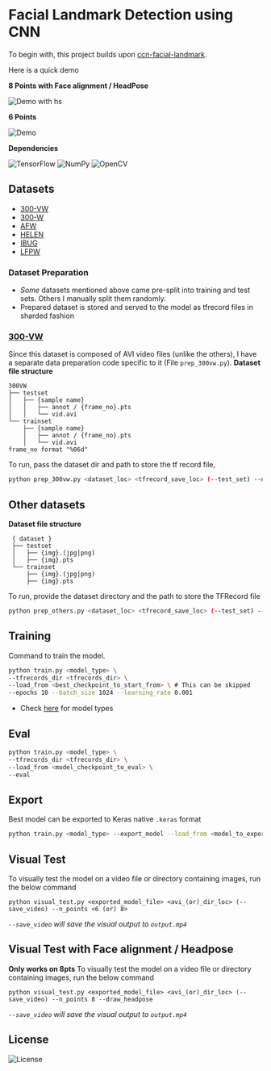 # Facial Landmark Detection using CNN

To begin with, this project builds upon [ccn-facial-landmark](https://github.com/yinguobing/cnn-facial-landmark).

Here is a quick demo

**8 Points with Face alignment / HeadPose**

![Demo with hs](./demos/demo_8pts_hs.gif?raw=true)

**6 Points**

![Demo](./demos/demo_6pts.gif?raw=true)

**Dependencies**

![TensorFlow](https://img.shields.io/badge/TensorFlow-v2.16-blue)
![NumPy](https://img.shields.io/badge/NumPy-1.26-blue)
![OpenCV](https://img.shields.io/badge/OpenCV-4.9-blue)

## Datasets
- [300-VW](https://ibug.doc.ic.ac.uk/resources/300-VW/)
- [300-W](https://ibug.doc.ic.ac.uk/resources/300-W/)
- [AFW](https://www.ics.uci.edu/~xzhu/face/)
- [HELEN](http://www.ifp.illinois.edu/~vuongle2/helen/)
- [IBUG](https://ibug.doc.ic.ac.uk/resources/facial-point-annotations/)
- [LFPW](https://neerajkumar.org/databases/lfpw/)

### Dataset Preparation
- *Some* datasets mentioned above came pre-split into training and test sets. Others I manually split them randomly.
- Prepared dataset is stored and served to the model as tfrecord files in sharded fashion

### [300-VW](https://ibug.doc.ic.ac.uk/resources/300-VW/)
Since this dataset is composed of AVI video files (unlike the others), I have a separate data preparation code specific to it (File `prep_300vw.py`).
**Dataset file structure**
```
300VW
├── testset
│   ├── {sample name}
│   │   ├── annot / {frame_no}.pts
│   │   └── vid.avi
└── trainset
    ├── {sample name}
    │   ├── annot / {frame_no}.pts
    │   └── vid.avi
frame_no format "%06d"
```
To run, pass the dataset dir and path to store the tf record file,
```bash
python prep_300vw.py <dataset_loc> <tfrecord_save_loc> (--test_set) --n_points <6 (or) 8>
```

## Other datasets
**Dataset file structure**
```
 { dataset }
 ├── testset
 │   ├── {img}.(jpg|png)
 │   ├── {img}.pts
 └── trainset
     ├── {img}.(jpg|png)
     ├── {img}.pts
```
To run, provide the dataset directory and the path to store the TFRecord file
```bash
python prep_others.py <dataset_loc> <tfrecord_save_loc> (--test_set) --n_points <6 (or) 8>
```

## Training
Command to train the model.
```bash
python train.py <model_type> \
--tfrecords_dir <tfrecords_dir> \
--load_from <best_checkpoint_to_start_from> \ # This can be skipped
--epochs 10 --batch_size 1024 --learning_rate 0.001
```
- Check [here](https://github.com/mnjm/facial-landmarks-cnn/blob/main/train.py#L10C1-L10C57) for model types

## Eval
```bash
python train.py <model_type> \
--tfrecords_dir <tfrecords_dir> \
--load_from <model_checkpoint_to_eval> \
--eval
```

## Export
Best model can be exported to Keras native `.keras` format
```bash
python train.py <model_type> --export_model --load_from <model_to_export> --_n_points <6 (or) 8>
```

## Visual Test
To visually test the model on a video file or directory containing images, run the below command
```
python visual_test.py <exported_model_file> <avi_(or)_dir_loc> (--save_video) --n_points <6 (or) 8>
```
*`--save_video` will save the visual output to `output.mp4`*

## Visual Test with Face alignment / Headpose

**Only works on 8pts**
To visually test the model on a video file or directory containing images, run the below command
```
python visual_test.py <exported_model_file> <avi_(or)_dir_loc> (--save_video) --n_points 8 --draw_headpose
```
*`--save_video` will save the visual output to `output.mp4`*

## License
![License](https://img.shields.io/badge/GNU-v3.0-brightgreen)
